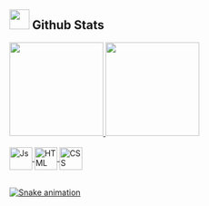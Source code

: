 ## <img src="https://media.giphy.com/media/iY8CRBdQXODJSCERIr/giphy.gif" width="35"> Github Stats
<div>
  <a href="https://github.com/eusouch">
  <img height="165" src="https://github-readme-stats.vercel.app/api?username=eusouch&show_icons=true&theme=radical&include_all_commits=true&count_private=true"/>
  <img height="165" src="https://github-readme-stats.vercel.app/api/top-langs/?username=eusouch&layout=compact&langs_count=6&theme=radical"/>
</div>
<div style="display: inline_block"><br>
  <img align="center" alt="Js" height="40" width="40" src="https://cdn.jsdelivr.net/gh/devicons/devicon/icons/javascript/javascript-original.svg">
  <img align="center" alt="HTML" height="40" width="40" src="https://cdn.jsdelivr.net/gh/devicons/devicon/icons/html5/html5-original.svg">
  <img align="center" alt="CSS" height="40" width="40" src="https://cdn.jsdelivr.net/gh/devicons/devicon/icons/css3/css3-original.svg">
</div>
 
 <br>

 
  ![Snake animation](https://github.com/eusouch/eusouch/blob/output/github-contribution-grid-snake.svg)

</div>
